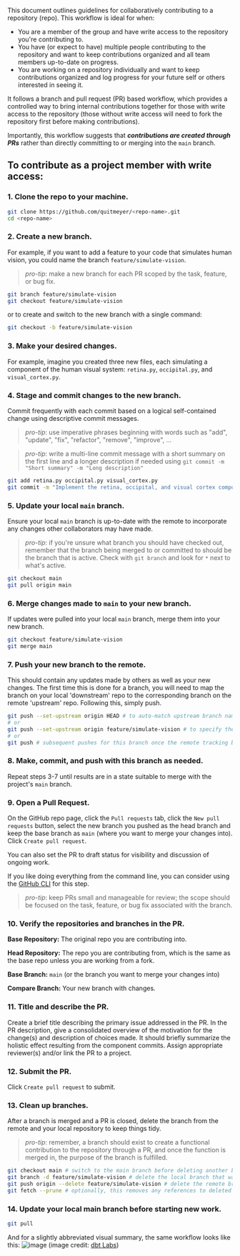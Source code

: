 This document outlines guidelines for collaboratively contributing to a repository (repo). 
This workflow is ideal for when:
* You are a member of the group and have write access to the repository you're contributing to.
* You have (or expect to have) multiple people contributing to the repository and want to keep contributions organized and all team members up-to-date on progress.
* You are working on a repository individually and want to keep contributions organized and log progress for your future self or others interested in seeing it.

It follows a branch and pull request (PR) based workflow, which provides a controlled way to bring internal contributions together for those with write access to the repository (those without write access will need to fork the repository first before making contributions).

Importantly, this workflow suggests that **_contributions are created through PRs_** rather than directly committing to or merging into the `main` branch.

## To contribute as a project member with write access:
### 1. Clone the repo to your machine.
```sh
git clone https://github.com/quitmeyer/<repo-name>.git
cd <repo-name>
```

### 2. Create a new branch.
For example, if you want to add a feature to your code that simulates human vision, you could name the branch `feature/simulate-vision`.

> _pro-tip_: make a new branch for each PR scoped by the task, feature, or bug fix.
```sh
git branch feature/simulate-vision
git checkout feature/simulate-vision
```
or to create and switch to the new branch with a single command:
```sh
git checkout -b feature/simulate-vision
```

### 3. Make your desired changes.
For example, imagine you created three new files, each simulating a component of the human visual system: `retina.py`, `occipital.py`, and `visual_cortex.py`.

### 4. Stage and commit changes to the new branch.
Commit frequently with each commit based on a logical self-contained change using descriptive commit messages.

> _pro-tip_: use imperative phrases beginning with words such as "add", "update", "fix", "refactor", "remove", "improve", ...

> _pro-tip_: write a multi-line commit message with a short summary on the first line and a longer description if needed using `git commit -m "Short summary" -m "Long description"`

```sh
git add retina.py occipital.py visual_cortex.py
git commit -m "Implement the retina, occipital, and visual cortex components of the human visual system."
```

### 5. Update your local `main` branch.
Ensure your local `main` branch is up-to-date with the remote to incorporate any changes other collaborators may have made.

> _pro-tip_: if you're unsure what branch you should have checked out, remember that the branch being merged to or committed to should be the branch that is active. Check with `git branch` and look for `*` next to what's active.
```sh
git checkout main
git pull origin main
```

### 6. Merge changes made to `main` to your new branch.
If updates were pulled into your local `main` branch, merge them into your new branch.
```sh
git checkout feature/simulate-vision
git merge main
```

### 7. Push your new branch to the remote.
This should contain any updates made by others as well as your new changes. The first time this is done for a branch, you will need to map the branch on your local 'downstream' repo to the corresponding branch on the remote 'upstream' repo. Following this, simply push.
```sh
git push --set-upstream origin HEAD # to auto-match upstream branch name to your current branch name
# or
git push --set-upstream origin feature/simulate-vision # to specify the upstream branch name
# or
git push # subsequent pushes for this branch once the remote tracking branch is set
```

### 8. Make, commit, and push with this branch as needed.
Repeat steps 3-7 until results are in a state suitable to merge with the project's `main` branch.

### 9. Open a Pull Request.
On the GitHub repo page, click the `Pull requests` tab, click the `New pull requests` button, select the new branch you pushed as the head branch and keep the base branch as `main` (where you want to merge your changes into). Click `Create pull request`. 

You can also set the PR to draft status for visibility and discussion of ongoing work. 

If you like doing everything from the command line, you can consider using the [GitHub CLI](https://cli.github.com/) for this step.

> _pro-tip_: keep PRs small and manageable for review; the scope should be focused on the task, feature, or bug fix associated with the branch.

### 10. Verify the repositories and branches in the PR.
**Base Repository:** The original repo you are contributing into. 

**Head Repository:** The repo you are contributing from, which is the same as the base repo unless you are working from a fork. 

**Base Branch:** `main` (or the branch you want to merge your changes into) 

**Compare Branch:** Your new branch with changes.

### 11. Title and describe the PR.
Create a brief title describing the primary issue addressed in the PR.
In the PR description, give a consolidated overview of the motivation for the change(s) and description of choices made. It should briefly summarize the holistic effect resulting from the component commits.
Assign appropriate reviewer(s) and/or link the PR to a project.

### 12. Submit the PR.
Click `Create pull request` to submit.

### 13. Clean up branches.
After a branch is merged and a PR is closed, delete the branch from the remote and your local repository to keep things tidy.

> _pro-tip_: remember, a branch should exist to create a functional contribution to the repository through a PR, and once the function is merged in, the purpose of the branch is fulfilled.
```sh
git checkout main # switch to the main branch before deleting another branch
git branch -d feature/simulate-vision # delete the local branch that was merged
git push origin --delete feature/simulate-vision # delete the remote branch that was merged
git fetch --prune # optionally, this removes any references to deleted remote branches
```

### 14. Update your local main branch before starting new work.
```sh
git pull
```

And for a slightly abbreviated visual summary, the same workflow looks like this:
![image](https://user-images.githubusercontent.com/31709066/230167049-6315b056-74d5-4a18-bb60-5bc06a191783.png)
(image credit: [dbt Labs](https://www.getdbt.com/analytics-engineering/transformation/git-workflow/))
